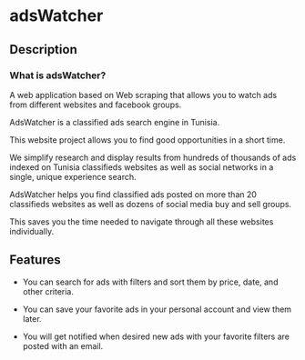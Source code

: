 # adsWatcher

## Description
### What is adsWatcher?
A web application based on Web scraping that allows you to watch ads from different websites and facebook groups.

AdsWatcher is a classified ads search engine in Tunisia.

This website project allows you to find good opportunities in a short time.

We simplify research and display results from hundreds of thousands of ads indexed on Tunisia classifieds websites as well as social networks in a single, unique experience search.

AdsWatcher helps you find classified ads posted on more than 20 classifieds websites as well as dozens of social media buy and sell groups.

This saves you the time needed to navigate through all these websites individually.


## Features

- You can search for ads with filters and sort them by price, date, and other criteria.

- You can save your favorite ads in your personal account and view them later.

- You will get notified when desired new ads with your favorite filters are posted with an email.

